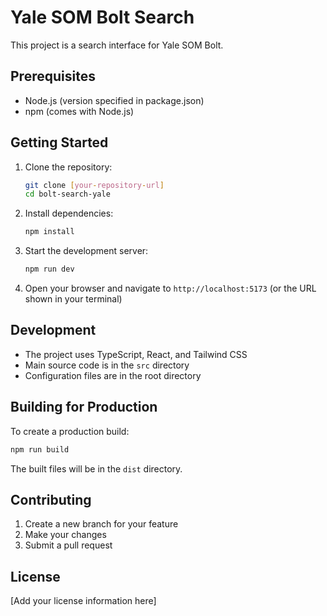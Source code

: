 # Yale SOM Bolt Search

This project is a search interface for Yale SOM Bolt.

## Prerequisites

- Node.js (version specified in package.json)
- npm (comes with Node.js)

## Getting Started

1. Clone the repository:
   ```bash
   git clone [your-repository-url]
   cd bolt-search-yale
   ```

2. Install dependencies:
   ```bash
   npm install
   ```

3. Start the development server:
   ```bash
   npm run dev
   ```

4. Open your browser and navigate to `http://localhost:5173` (or the URL shown in your terminal)

## Development

- The project uses TypeScript, React, and Tailwind CSS
- Main source code is in the `src` directory
- Configuration files are in the root directory

## Building for Production

To create a production build:

```bash
npm run build
```

The built files will be in the `dist` directory.

## Contributing

1. Create a new branch for your feature
2. Make your changes
3. Submit a pull request

## License

[Add your license information here] 